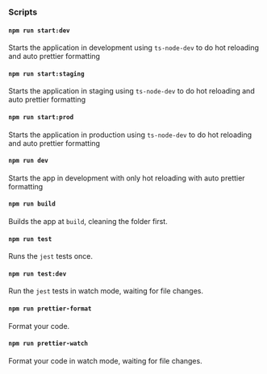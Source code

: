 ### Scripts

#### `npm run start:dev`

Starts the application in development using `ts-node-dev` to do hot reloading and auto prettier formatting

#### `npm run start:staging`

Starts the application in staging using `ts-node-dev` to do hot reloading and auto prettier formatting

#### `npm run start:prod`

Starts the application in production using `ts-node-dev` to do hot reloading and auto prettier formatting

#### `npm run dev`

Starts the app in development with only hot reloading with auto prettier formatting

#### `npm run build`

Builds the app at `build`, cleaning the folder first.

#### `npm run test`

Runs the `jest` tests once.

#### `npm run test:dev`

Run the `jest` tests in watch mode, waiting for file changes.

#### `npm run prettier-format`

Format your code.

#### `npm run prettier-watch`

Format your code in watch mode, waiting for file changes.
